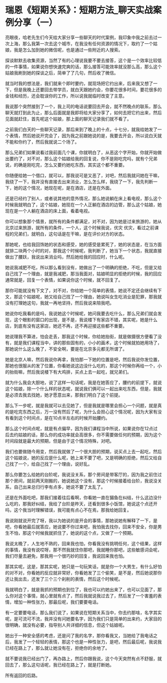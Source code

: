 # 瑞恩《短期关系》：短期方法_聊天实战案例分享（一）

亮眼夜，哈老先生们今天给大家分享一些聊天的时代案例，我印象中我之前去过一次上海，那么我第一次去这个城市，在我没有任何资源的情况下，取约了一个姑娘，我是怎么加到她的微信呢，也是通过一些附近的人搜索。

探谈默默去收集资源，当然了有的心理说我要不要去接答，这个是一个效率比较低的一件事情，如果说你想快速完爽的话，那么接答可能效率就没那么高，那么这个姑娘我刷到她的探谈之后，简单了了几句，然后收了微信。

就当时我的想法是，我们就来个即时要约，就现场把它约出来，后来我又想了一下，但是我晚上还要回去带学员，就白天跟她约会，你要花很多时间，要花很多的金钱和经历，还会耽误你的工作，所以说我就临时改变了主意。

我说那个突然接到了一个，我上司的电话说要回去开会，就不然晚点的联系，那么聊天就打到此为止，那么后面就是我即将给大家分享了，如何去把它约出来，然后见面就赶住，首先呢这个姑娘，那上面的聊天记录我们就不看了。

之前我们白天的一些聊天记录，那后来到了晚上的十点，十七分，就我给她发了一个表情，然后她说开完会了，因为我之前跟她说的是，我要去开会，所以说白天就不能和你约了，然后我就说二个场了。

那么兄弟们如果说看过我前面几个课，你就明白了，从恶这个字开始，你就开始做出要约了，对不对，那么这个姑娘给我的回复说，你不是刚吃完吗，就有个兄弟说，的确是刚吃完，怎么又要约她吃东西，其实这个都不重要。

你随便给她一个借口，就可以，那我说可是又恶了，对吧，然后我就问她在干嘛，我绕了一下，我并没有直接去出来消业，怎么怎么样，我绕了一下，我先判断一下，她的这个情况，她现在呢，是在酒店，还是在外面。

还是已经约了别人，或者说其他的意外情况，那么她说躺在床上看电视，那么这个时候我就明白了，这个姑娘，她现在一个人正躺在酒店的边管，那么这个姑娘，她现在是一个人躺在酒店的床上面，看着电视。

你可以想象那个情景，就所有的条件都满足，对不对，因为她是过来旅游的，她从北京过来旅游，就所有的条件，一个人，这个时候我说，优灾 优灾，看过之前课程的兄弟们，就明白，这句话是在干嘛，是在评价对方的状态。

那她呢，也给我回饰她的状态和感受，她的感受是累死了，她的状态是，在当方面就排二块两个小时的对，那我这个时候呢，我判断了，她当下一个状态，我就直接做出了腰跃，我说出来消业吗，然后她给我的回应时，什么呢。

她说我减肥不吃，所以那么看到没有，她做出了一个明确的拒绝，不吃，但是又给自己找了一个理由，就是我减肥，那当我面对，姑娘明显的拒绝的时候，我的回应通常就是，回复一个表情，如果说你这个时候，就不回复了。

那你可能就没有下文了，对不对，你给她一个简单的表情，她说不定还会继续有下文，那这个姑娘呢，她又给自己找了一个理由，她说叫女生吃消业是犯罪，那我就没有打理她这句，我就一再地坚持，然后我说来陪我吧。

她说你吃我看的是吗，我说她这个时候呢，她问我要去吃什么，那么兄弟们就会发现，这个眼影的窗口的出现，是不是，我说楼下有家店不错，其实呢，她是什么店，到底有没有这家店，她还不再，还不再迎接这些都不重要。

她说理我不算进，怕会走丢，那我这个时候，你给她抬街，就是做摄很方便看了没有，就是我们课程当中，讲的那些固有的，小小的画术，这个时候就拍她用场了，那她说什么这么晚了，不安全啊，要是在北京多元都无所谓了。

她是北京人嘛，然后我说你再拿，我怕那一下她的位置是吧，然后我说你发位置，那她也很服从的发了位置，你看她说这边没什么吃的，那这个时候你再给一个，小的抬街嘛，然后我说楼下有大鸡排，买点上去一起吃，就兄弟们。

就为什么我会大胆地，说了这样一句话呢，我是在她答应了，腰约的前提下，就说这个姑娘，除一个什么样的状态呢，就说我们俩可以一起出来吃东西，但是，我就是必须去我去找她，她才愿意出来，那我们明白了这个前提。

那么下一步呢，就是我就可以去见她了，但是我就是哪里会担心一个问题，就是真的是吃完东西之后，万一没有然后了呢，为什么会担心这个情况呢，因为大家有没有看到这个时间点，是在10点半左右的时候开始腰约。

那么这个时间点呢，就是有点偏早，因为我们课程当中所说，如果说你在12点过后去约姑娘的话，那么你的成功率就会高很多，你不需要做任何的预期，因为这个时间段就是最大的预期，但是由于这个情况特殊，对吧。

我们也要做随今用变，然后我就做了一个很大胆的预期，说买点上去一起吃，然后这个姑娘说，她的反应是什么呢，她上来不要了吧，又是明确的拒绝，然后又给自己找了一个，给自己找了一个理由，说好乱。

那么你要怎么给她的台阶呢，我说没关系，那个房间是带客厅的，因为我之前住过那个房间，就前两天刚搬的，她说她这个没有，那这个时候接着给台阶，我说没关系，自己出来总归行李有点多，她说不要了太乱了。

还是在外面吃吧，那我们接着往后看啊，你看她一直在猸鱼在纠结，什么这边没什么吃的，那我好纠结，我给了台阶是昨天，还看到很多小饭馆，她说这个点还开吗，这个我当时理解错误，我可能有点心不在焉，那我给她回复。

我说刚就说开完了呀，我以为她说的是开会的事情，那她说她有解释了一下，是吧，你看她最后就答应，她说要不你过来吧，我怕我去找你，回来不安全，你是男生不怕，那这个时候我就抓住了，她说的这个点，又做了一个预期。

我说太晚了，人生地不熟的，回来我也怕，你看我没有挑明任何，这个结果，这样的事情，我没有说哎呀，那不然我就住你那吧，我就睡你那吧，这些敏感词会呢，我们尽量去避免，那我用一个很巧妙的回复，我说回来我也怕。

那其实呢，这是，那其实呢，她只是一句玩笑话，就是你一个大男生，有什么好怕的对不对，你看她的反应就非常好，你看她发了三个偷笑，是不是，然后她说那你还让我出去，还发了三个三个刹削的表情，然后这个时候呢。

我就明白了，就是我抓的预期也到位了，我也可以约她出来了，也可以见面了，那么你对这个事情，就心里就有点了，然后我就说我过去了，然后发了一个害羞的表情，增加一种性张力，那最后呢，我们要要电话。

有一定要要电话，那么我们说了，如果说在短期关系当中，你去约那啥，名字其实呢，是可流可不流，我并没有问她要名字，因为我们只是简单的出来约，大家目的很明确，就没有必要，指导别人共详细的信息，但这个姑娘呢。

她出于一种安全感的考虑，还是问了我的名字，那你看我又，当她给了我电话之后，我发了一个轻轻的表情，那这个也是一种性张力，是吧，然后最后呢，我说我已经在路上了，那么就让她没有在，拒绝你的余地了。

就不要说我已经出门了，再办路上，然后你跟我说，这个今天突然有点不舒服，就回去了，那么这句话呢，我已经在路上了，就是打断她。

所有返回的后路。